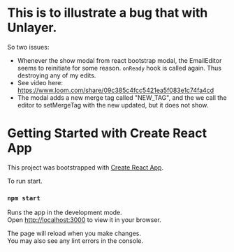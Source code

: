 # This is to illustrate a bug that with Unlayer.

So two issues:

* Whenever the show modal from react bootstrap modal, the EmailEditor seems to reinitiate for some reason. `onReady` hook is called again. Thus destroying any of my edits.
* See video here: https://www.loom.com/share/09c385c4fcc5421ea5f083e1c74fa4cd
* The modal adds a new merge tag called "NEW_TAG", and the we call the editor to setMergeTag with the new updated, but it does not show.


# Getting Started with Create React App

This project was bootstrapped with [Create React App](https://github.com/facebook/create-react-app).

To run start.
### `npm start`

Runs the app in the development mode.\
Open [http://localhost:3000](http://localhost:3000) to view it in your browser.

The page will reload when you make changes.\
You may also see any lint errors in the console.

